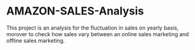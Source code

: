 # AMAZON-SALES-Analysis
This project is an analysis for the fluctuation in sales on yearly basis, morover to check how sales vary between an online sales marketing and offline sales marketing.
